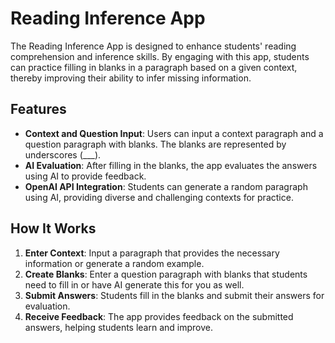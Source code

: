 # Reading Inference App

The Reading Inference App is designed to enhance students' reading comprehension and inference skills. By engaging with this app, students can practice filling in blanks in a paragraph based on a given context, thereby improving their ability to infer missing information.

## Features

- **Context and Question Input**: Users can input a context paragraph and a question paragraph with blanks. The blanks are represented by underscores (___).
- **AI Evaluation**: After filling in the blanks, the app evaluates the answers using AI to provide feedback.
- **OpenAI API Integration**: Students can generate a random paragraph using AI, providing diverse and challenging contexts for practice.

## How It Works

1. **Enter Context**: Input a paragraph that provides the necessary information or generate a random example.
2. **Create Blanks**: Enter a question paragraph with blanks that students need to fill in or have AI generate this for you as well.
4. **Submit Answers**: Students fill in the blanks and submit their answers for evaluation.
5. **Receive Feedback**: The app provides feedback on the submitted answers, helping students learn and improve.
